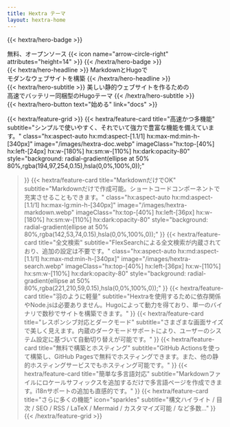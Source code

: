 ```yaml
---
title: Hextra テーマ
layout: hextra-home
---
```


{{< hextra/hero-badge >}}
  <div class="hx:w-2 hx:h-2 hx:rounded-full hx:bg-primary-400"></div>
  <span>無料、オープンソース</span>
  {{< icon name="arrow-circle-right" attributes="height=14" >}}
{{< /hextra/hero-badge >}}

<div class="hx:mt-6 hx:mb-6">
{{< hextra/hero-headline >}}
  MarkdownとHugoで&nbsp;<br class="hx:sm:block hx:hidden" />モダンなウェブサイトを構築
{{< /hextra/hero-headline >}}
</div>

<div class="hx:mb-12">
{{< hextra/hero-subtitle >}}
  美しい静的ウェブサイトを作るための&nbsp;<br class="hx:sm:block hx:hidden" />高速でバッテリー同梱型のHugoテーマ
{{< /hextra/hero-subtitle >}}
</div>

<div class="hx:mb-6">
{{< hextra/hero-button text="始める" link="docs" >}}
</div>

<div class="hx:mt-6"></div>

{{< hextra/feature-grid >}}
  {{< hextra/feature-card
    title="高速かつ多機能"
    subtitle="シンプルで使いやすく、それでいて強力で豊富な機能を備えています。"
    class="hx:aspect-auto hx:md:aspect-[1.1/1] hx:max-md:min-h-[340px]"
    image="/images/hextra-doc.webp"
    imageClass="hx:top-[40%] hx:left-[24px] hx:w-[180%] hx:sm:w-[110%] hx:dark:opacity-80"
    style="background: radial-gradient(ellipse at 50% 80%,rgba(194,97,254,0.15),hsla(0,0%,100%,0));"
  >}}
  {{< hextra/feature-card
    title="MarkdownだけでOK"
    subtitle="Markdownだけで作成可能。ショートコードコンポーネントで充実させることもできます。"
    class="hx:aspect-auto hx:md:aspect-[1.1/1] hx:max-lg:min-h-[340px]"
    image="/images/hextra-markdown.webp"
    imageClass="hx:top-[40%] hx:left-[36px] hx:w-[180%] hx:sm:w-[110%] hx:dark:opacity-80"
    style="background: radial-gradient(ellipse at 50% 80%,rgba(142,53,74,0.15),hsla(0,0%,100%,0));"
  >}}
  {{< hextra/feature-card
    title="全文検索"
    subtitle="FlexSearchによる全文検索が内蔵されており、追加の設定は不要です。"
    class="hx:aspect-auto hx:md:aspect-[1.1/1] hx:max-md:min-h-[340px]"
    image="/images/hextra-search.webp"
    imageClass="hx:top-[40%] hx:left-[36px] hx:w-[110%] hx:sm:w-[110%] hx:dark:opacity-80"
    style="background: radial-gradient(ellipse at 50% 80%,rgba(221,210,59,0.15),hsla(0,0%,100%,0));"
  >}}
  {{< hextra/feature-card
    title="羽のように軽量"
    subtitle="Hextraを使用するために依存関係やNode.jsは必要ありません。Hugoによって動力を得ており、単一のバイナリで数秒でサイトを構築できます。"
  >}}
  {{< hextra/feature-card
    title="レスポンシブ対応とダークモード"
    subtitle="さまざまな画面サイズで美しく見えます。内蔵のダークモードサポートにより、ユーザーのシステム設定に基づいて自動切り替えが可能です。"
  >}}
  {{< hextra/feature-card
    title="無料で構築とホスティング"
    subtitle="GitHub Actionsを使って構築し、GitHub Pagesで無料でホスティングできます。また、他の静的ホスティングサービスでもホスティング可能です。"
  >}}
  {{< hextra/feature-card
    title="簡単な多言語対応"
    subtitle="Markdownファイルにロケールサフィックスを追加するだけで多言語ページを作成できます。i18nサポートの追加も直感的です。"
  >}}
  {{< hextra/feature-card
    title="さらに多くの機能"
    icon="sparkles"
    subtitle="構文ハイライト / 目次 / SEO / RSS / LaTeX / Mermaid / カスタマイズ可能 / など多数..."
  >}}
{{< /hextra/feature-grid >}}
